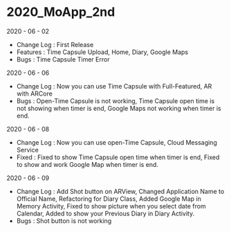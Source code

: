# 2020_MoApp_2nd

2020 - 06 - 02
- Change Log : First Release
- Features : Time Capsule Upload, Home, Diary, Google Maps
- Bugs : Time Capsule Timer Error

2020 - 06 - 06
- Change Log : Now you can use Time Capsule with Full-Featured, AR with ARCore
- Bugs : Open-Time Capsule is not working, Time Capsule open time is not showing when timer is end, Google Maps not working when timer is end.

2020 - 06 - 08
- Change Log : Now you can use open-Time Capsule, Cloud Messaging Service
- Fixed : Fixed to show Time Capsule open time when timer is end, Fixed to show and work Google Map when timer is end.

2020 - 06 - 09
- Change Log : Add Shot button on ARView, Changed Application Name to Official Name, Refactoring for Diary Class, Added Google Map in Memory Activity, Fixed to show picture when you select date from Calendar, Added to show your Previous Diary in Diary Activity.
- Bugs : Shot button is not working
